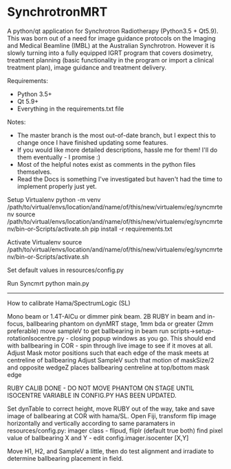 # SynchrotronMRT
A python/qt application for Synchrotron Radiotherapy (Python3.5 + Qt5.9).
This was born out of a need for image guidance protocols on the Imaging and Medical Beamline (IMBL) at the Australian Synchrotron.
However it is slowly turning into a fully equipped IGRT program that covers dosimetry, treatment planning (basic functionality in the program or import a clinical treatment plan), image guidance and treatment delivery.

Requirements:
- Python 3.5+
- Qt 5.9+
- Everything in the requirements.txt file

Notes: 
- The master branch is the most out-of-date branch, but I expect this to change once I have finished updating some features.
- If you would like more detailed descriptions, hassle me for them! I'll do them eventually - I promise :) 
- Most of the helpful notes exist as comments in the python files themselves.
- Read the Docs is something I've investigated but haven't had the time to implement properly just yet.

Setup Virtualenv
python -m venv /path/to/virtual/envs/location/and/name/of/this/new/virtualenv/eg/syncmrtenv
source /path/to/virtual/envs/location/and/name/of/this/new/virtualenv/eg/syncmrtenv/bin-or-Scripts/activate.sh
pip install -r requirements.txt

Activate Virtualenv
source /path/to/virtual/envs/location/and/name/of/this/new/virtualenv/eg/syncmrtenv/bin-or-Scripts/activate.sh

Set default values
in resources/config.py

Run Syncmrt
python main.py

--------------------------------
How to calibrate Hama/SpectrumLogic (SL)

Mono beam or 1.4T-AlCu or dimmer pink beam.
2B RUBY in beam and in-focus, ballbearing phantom on dynMRT stage, 1mm bda or greater (2mm preferable)
move sampleV to get ballbearing in beam
run scripts->setup-rotationIsocentre.py - closing popup windows as you go.
This should end with ballbearing in COR - spin through live image to see if it moves at all.
Adjust Mask motor positions such that each edge of the mask meets at centreline of ballbearing
Adjust SampleV such that motion of maskSize/2 and opposite wedgeZ places ballbearing centreline at top/bottom mask edge

RUBY CALIB DONE - DO NOT MOVE PHANTOM ON STAGE UNTIL ISOCENTRE VARIABLE IN CONFIG.PY HAS BEEN UPDATED.

Set dynTable to correct height, move RUBY out of the way, take and save image of ballbearing at COR with hama/SL.
Open Fiji, transform flip image horizontally and vertically according to same paramaters in resources/config.py: imager class - flipud, fliplr (default true both)
find pixel value of ballbearing X and Y - edit config.imager.isocenter  [X,Y]

Move H1, H2, and SampleV a little, then do test alignment and irradiate to determine ballbearing placement in field.
